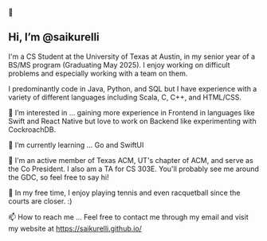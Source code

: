 👋 
## Hi, I’m @saikurelli

I'm a CS Student at the University of Texas at Austin, in my senior year of a BS/MS program (Graduating May 2025). I enjoy working on difficult problems and especially working with a team on them.

I predominantly code in Java, Python, and SQL but I have experience with a variety of different languages including Scala, C, C++, and HTML/CSS.


👀 
I’m interested in ... gaining more experience in Frontend in languages like Swift and React Native but love to work on Backend like experimenting with CockroachDB.

🌱 
I’m currently learning ... Go and SwiftUI

🤘
I'm an active member of Texas ACM, UT's chapter of ACM, and serve as the Co President. I also am a TA for CS 303E. You'll probably see me around the GDC, so feel free to say hi!


🎾
In my free time, I enjoy playing tennis and even racquetball since the courts are closer. :)

📫 
How to reach me ...
Feel free to contact me through my email and visit my website at https://saikurelli.github.io/
